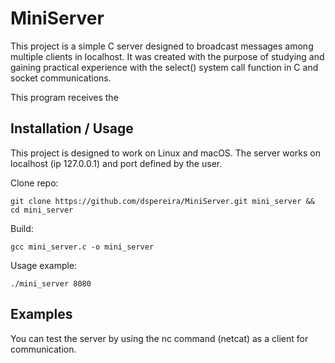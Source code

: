 # MiniServer

This project is a simple C server designed to broadcast messages among multiple clients in localhost. It was created with the purpose of studying and gaining practical experience with the select() system call function in C and socket communications.

This program receives the 


## Installation / Usage

This project is designed to work on Linux and macOS. The server works on localhost (ip 127.0.0.1) and port defined by the user.

Clone repo:
```shell
git clone https://github.com/dspereira/MiniServer.git mini_server && cd mini_server
```

Build:
```shell
gcc mini_server.c -o mini_server
```

Usage example:

```shell
./mini_server 8080
```

## Examples

You can test the server by using the nc command (netcat) as a client for communication.
